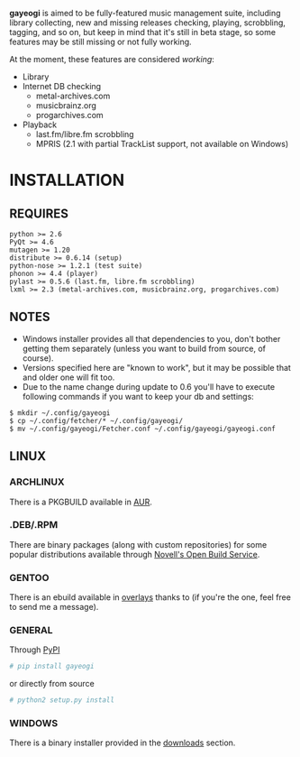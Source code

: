 **gayeogi** is aimed to be fully-featured music management suite, including library collecting, new and missing releases checking, playing, scrobbling, tagging, and so on,
but keep in mind that it's still in beta stage, so some features may be still missing or not fully working.

At the moment, these features are considered *working*:

- Library
- Internet DB checking
    - metal-archives.com
    - musicbrainz.org
    - progarchives.com
- Playback
    - last.fm/libre.fm scrobbling
    - MPRIS (2.1 with partial TrackList support, not available on Windows)

# INSTALLATION
## REQUIRES
```
python >= 2.6
PyQt >= 4.6
mutagen >= 1.20
distribute >= 0.6.14 (setup)
python-nose >= 1.2.1 (test suite)
phonon >= 4.4 (player)
pylast >= 0.5.6 (last.fm, libre.fm scrobbling)
lxml >= 2.3 (metal-archives.com, musicbrainz.org, progarchives.com)
```

## NOTES
- Windows installer provides all that dependencies to you, don't bother getting them separately (unless you want to build from source, of course).
- Versions specified here are "known to work", but it may be possible that and older one will fit too.
- Due to the name change during update to 0.6 you'll have to execute following commands if you want to keep your db and settings:
```
$ mkdir ~/.config/gayeogi
$ cp ~/.config/fetcher/* ~/.config/gayeogi/
$ mv ~/.config/gayeogi/Fetcher.conf ~/.config/gayeogi/gayeogi.conf
```

## LINUX
### ARCHLINUX

There is a PKGBUILD available in [AUR][aur].

[aur]: https://aur.archlinux.org/packages.php?ID=50500

### .DEB/.RPM

There are binary packages (along with custom repositories) for some popular distributions available through [Novell's Open Build Service][novell].

[novell]: https://build.opensuse.org/package/show?package=gayeogi&project=home%3AKenjiTakahashi

### GENTOO

There is an ebuild available in [overlays][overlays] thanks to <someone> (if you're the one, feel free to send me a message).

[overlays]: http://gpo.zugaina.org/media-sound/gayeogi

### GENERAL

Through [PyPI][pypi]
```sh
# pip install gayeogi
```
or directly from source
```sh
# python2 setup.py install
```

[pypi]: http://pypi.python.org/pypi/gayeogi/

### WINDOWS
There is a binary installer provided in the [downloads][downloads] section.

[downloads]: https://github.com/KenjiTakahashi/gayeogi/downloads
